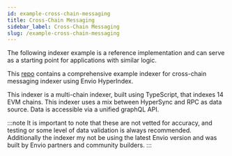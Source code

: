 ```yaml
---
id: example-cross-chain-messaging
title: Cross-Chain Messaging
sidebar_label: Cross-Chain Messaging
slug: /example-cross-chain-messaging
---
```


The following indexer example is a reference implementation and can serve as a starting point for applications with similar logic.

This [repo](https://github.com/ringecosystem/ormpexer/tree/main) contains a comprehensive example indexer for cross-chain messaging indexer using Envio HyperIndex.  

This indexer is a multi-chain indexer, built using TypeScript, that indexes 14 EVM chains. This indexer uses a mix between HyperSync and RPC as data source. Data is accessible via a unified graphQL API. 

:::note
It is important to note that these are not vetted for accuracy, and testing or some level of data validation is always recommended. Additionally the indexer my not be using the latest Envio version and was built by Envio partners and community builders. 
::: 
